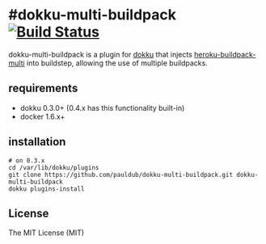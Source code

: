 # #dokku-multi-buildpack [![Build Status](https://img.shields.io/travis/alexpauldub/dokku-multi-buildpack.svg?branch=master "Build Status")](https://travis-ci.org/pauldub/dokku-multi-buildpack)

dokku-multi-buildpack is a plugin for [dokku](https://github.com/progrium/dokku) that injects
[heroku-buildpack-multi](https://github.com/ddollar/heroku-buildpack-multi) into buildstep, allowing the use of multiple buildpacks.

## requirements

- dokku 0.3.0+ (0.4.x has this functionality built-in)
- docker 1.6.x+

## installation

```shell
# on 0.3.x
cd /var/lib/dokku/plugins
git clone https://github.com/pauldub/dokku-multi-buildpack.git dokku-multi-buildpack
dokku plugins-install
```

## License

The MIT License (MIT)
